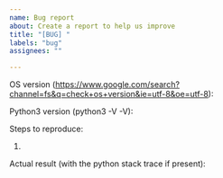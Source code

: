 ```yaml
---
name: Bug report
about: Create a report to help us improve
title: "[BUG] "
labels: "bug"
assignees: ""

---
```


OS version (https://www.google.com/search?channel=fs&q=check+os+version&ie=utf-8&oe=utf-8): 


Python3 version (python3 -V -V): 


Steps to reproduce:

1.


Actual result (with the python stack trace if present):

